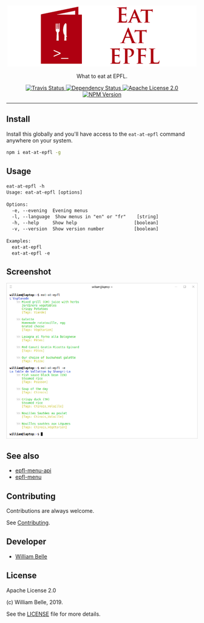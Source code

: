 <p align="center">
  <img alt="Eat at EPFL" src="https://raw.githubusercontent.com/innovativeinnovation/eat-at-epfl/master/docs/readme/readme-logo.png">
</p>

<p align="center">
  What to eat at EPFL.
</p>

<p align="center">
  <a href="https://travis-ci.org/innovativeinnovation/eat-at-epfl">
    <img alt="Travis Status" src="https://travis-ci.org/innovativeinnovation/eat-at-epfl.svg?branch=master">
  </a>
  <a href="https://david-dm.org/innovativeinnovation/eat-at-epfl">
    <img alt="Dependency Status" src="https://david-dm.org/innovativeinnovation/eat-at-epfl/status.svg"/>
  </a>
  <a href="https://raw.githubusercontent.com/innovativeinnovation/eat-at-epfl/master/LICENSE">
    <img alt="Apache License 2.0" src="https://img.shields.io/badge/license-Apache%202.0-blue.svg">
  </a>
  <a href='https://www.npmjs.com/package/eat-at-epfl'>
    <img alt="NPM Version" src="https://img.shields.io/npm/v/eat-at-epfl.svg" />
  </a>
</p>

---

Install
-------

Install this globally and you'll have access to the `eat-at-epfl` command
anywhere on your system.

```bash
npm i eat-at-epfl -g
```

Usage
-----

```console
eat-at-epfl -h
Usage: eat-at-epfl [options]

Options:
  -e, --evening  Evening menus
  -l, --language  Show menus in "en" or "fr"    [string]
  -h, --help     Show help                     [boolean]
  -v, --version  Show version number           [boolean]

Examples:
  eat-at-epfl
  eat-at-epfl -e
```

Screenshot
----------

![command line screenshot](https://raw.githubusercontent.com/innovativeinnovation/eat-at-epfl/master/docs/readme/screenshot.png)

See also
--------

* [epfl-menu-api](https://github.com/innovativeinnovation/epfl-menu-api)
* [epfl-menu](https://github.com/gcmalloc/epfl-menu)

Contributing
------------

Contributions are always welcome.

See [Contributing](CONTRIBUTING.md).

Developer
---------

  * [William Belle](https://github.com/williambelle)

License
-------

Apache License 2.0

(c) William Belle, 2019.

See the [LICENSE](LICENSE) file for more details.
